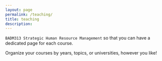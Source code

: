 ```yaml
---
layout: page
permalink: /teaching/
title: teaching
description: 
---
```


`BADM313 Strategic Human Resource Management` so that you can have a dedicated page for each course.

Organize your courses by years, topics, or universities, however you like!
